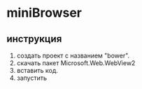 # miniBrowser
## инструкция
1. создать проект с названием "bower".
2. скачать пакет Microsoft.Web.WebView2
3. вставить код.
4. запустить

